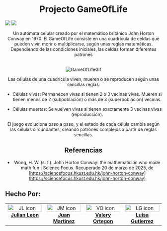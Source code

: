 <center>
<h1> Projecto GameOfLife </h1>
</center>

![](https://img.shields.io/github/contributors-anon/zahryarozi-2619/URFinalProject?style=for-the-badge&logo=GitHub)
![](https://img.shields.io/github/last-commit/zahryarozi-2619/URFinalProject?style=for-the-badge&logo=Git&logoColor=rgb(255%2C255%2C255))


<center>
Un autómata celular creado por el matemático británico John Horton Conway en 1970. El GameOfLife consiste en una cuadrícula de celdas que pueden vivir, morir o multiplicarse, según unas reglas matemáticas. Dependiendo de las condiciones iniciales, las celdas forman diferentes patrones </br></br>

![GameOfLifeGif](https://sciencefocus.hkust.edu.hk/sites/default/files/sciencefocus/article/Issue%20028/John%20Conway/Figure/gosper-glider-gun.gif) 

Las células de una cuadrícula viven, mueren o se reproducen según unas sencillas reglas:

* Células vivas: Permanecen vivas si tienen 2 o 3 vecinas vivas. Mueren si tienen menos de 2 (subpoblación) o más de 3 (superpoblación) vecinas.

* Células muertas: Se vuelven vivas si tienen exactamente 3 vecinas vivas (reproducción).

El juego evoluciona paso a paso, y el estado de cada célula cambia según las células circundantes, creando patrones complejos a partir de reglas sencillas.


## Referencias
* Wong, H. W. (s. f.). John Horton Conway: the mathematician who made math fun | Science Focus. Recuperado 20 de marzo de 2025, de [https://sciencefocus.hkust.edu.hk/john-horton-conway](https://sciencefocus.hkust.edu.hk/john-horton-conway)
</center>

## Hecho Por:

<table>
  <tbody>
    <td align="center" valign="top" width="24.28%"> <img src="https://avatars.githubusercontent.com/u/204223483?v=4" width="100%" alt="JL icon"> <strong> <a href="https://github.com/JULIXPR00" target="_blank">Julian Leon </a> </strong> </td>
    <td align="center" valign="top" width="24.28%"> <img src="https://avatars.githubusercontent.com/u/81392903?v=4" width="100%" alt="JM icon"> <strong> <a href="https://github.com/zahryarozi-2619" target="_blank"> Juan Martinez </a> </strong> </td>
    <td align="center" valign="top" width="24.28%"> <img src="https://avatars.githubusercontent.com/u/201385111?v=4" width="100%" alt="VO icon"> <strong> <a href="https://github.com/vy-moshii" target="_blank"> Valery Ortegon </a> </strong> </td>
    <td align="center" valign="top" width="24.28%"> <img src="https://avatars.githubusercontent.com/u/204257105?v=4" width="100%" alt="LG icon"> <strong> <a href="https://github.com/vy-moshii" target="_blank"> Luisa Gutierrez </a> </strong> </td>

